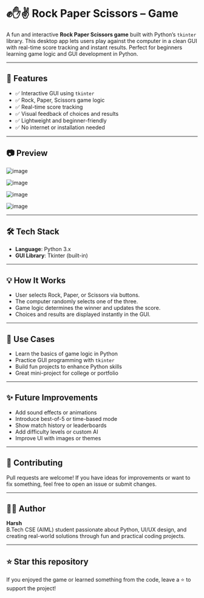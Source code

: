 # ✊✋✌️ Rock Paper Scissors – Game

A fun and interactive **Rock Paper Scissors game** built with Python’s `tkinter` library. This desktop app lets users play against the computer in a clean GUI with real-time score tracking and instant results. Perfect for beginners learning game logic and GUI development in Python.

---

## 📌 Features

- ✅ Interactive GUI using `tkinter`  
- ✅ Rock, Paper, Scissors game logic  
- ✅ Real-time score tracking  
- ✅ Visual feedback of choices and results  
- ✅ Lightweight and beginner-friendly  
- ✅ No internet or installation needed

---

## 📷 Preview

![image](https://github.com/user-attachments/assets/cf3d6cb6-30d2-4591-8e96-0e15f30174e4)

![image](https://github.com/user-attachments/assets/a49bd7db-2c78-4ac4-9aa6-0238390ded8b)

![image](https://github.com/user-attachments/assets/a7b9aae8-64dd-4fd6-90e0-e58ee4290a35)

![image](https://github.com/user-attachments/assets/40573296-3a19-4454-9f08-6c27a35a58b2)


---

## 🛠️ Tech Stack

- **Language**: Python 3.x  
- **GUI Library**: Tkinter (built-in)

---

## 💡 How It Works

- User selects Rock, Paper, or Scissors via buttons.  
- The computer randomly selects one of the three.  
- Game logic determines the winner and updates the score.  
- Choices and results are displayed instantly in the GUI.

---

## 🎯 Use Cases

* Learn the basics of game logic in Python  
* Practice GUI programming with `tkinter`  
* Build fun projects to enhance Python skills  
* Great mini-project for college or portfolio

---

## ✨ Future Improvements

* Add sound effects or animations  
* Introduce best-of-5 or time-based mode  
* Show match history or leaderboards  
* Add difficulty levels or custom AI  
* Improve UI with images or themes

---

## 🤝 Contributing

Pull requests are welcome! If you have ideas for improvements or want to fix something, feel free to open an issue or submit changes.

---

## 👨‍💻 Author

**Harsh**  
B.Tech CSE (AIML) student passionate about Python, UI/UX design, and creating real-world solutions through fun and practical coding projects.

---

## ⭐ Star this repository

If you enjoyed the game or learned something from the code, leave a ⭐ to support the project!
